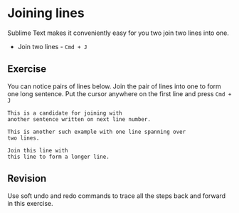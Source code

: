 Joining lines
==============

Sublime Text makes it conveniently easy for you two join two lines into one.

* Join two lines - `Cmd + J`

Exercise
---------

You can notice pairs of lines below. Join the pair of lines into one to form 
one long sentence. Put the cursor anywhere on the first line and press
`Cmd + J`

```
This is a candidate for joining with
another sentence written on next line number.

This is another such example with one line spanning over
two lines.

Join this line with
this line to form a longer line.
```

Revision
---------

Use soft undo and redo commands to trace all the steps back and forward in this
exercise.